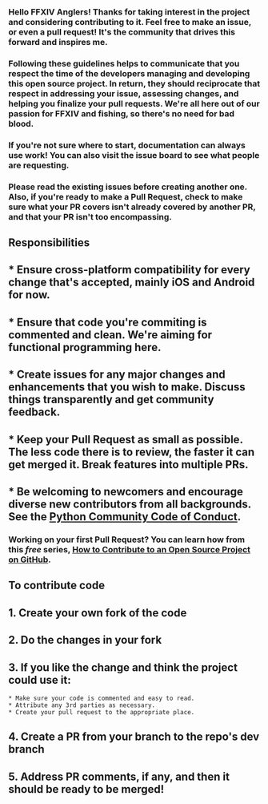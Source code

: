 ### Hello FFXIV Anglers! Thanks for taking interest in the project and considering contributing to it. Feel free to make an issue, or even a pull request! It's the community that drives this forward and inspires me.

### Following these guidelines helps to communicate that you respect the time of the developers managing and developing this open source project. In return, they should reciprocate that respect in addressing your issue, assessing changes, and helping you finalize your pull requests. We're all here out of our passion for FFXIV and fishing, so there's no need for bad blood.

### If you're not sure where to start, documentation can always use work! You can also visit the issue board to see what people are requesting.

### Please read the existing issues before creating another one. Also, if you're ready to make a Pull Request, check to make sure what your PR covers isn't already covered by another PR, and that your PR isn't too encompassing.

## Responsibilities
## * Ensure cross-platform compatibility for every change that's accepted, mainly iOS and Android for now.
## * Ensure that code you're commiting is commented and clean. We're aiming for functional programming here.
## * Create issues for any major changes and enhancements that you wish to make. Discuss things transparently and get community feedback.
## * Keep your Pull Request as small as possible. The less code there is to review, the faster it can get merged it. Break features into multiple PRs.
## * Be welcoming to newcomers and encourage diverse new contributors from all backgrounds. See the [Python Community Code of Conduct](https://www.python.org/psf/codeofconduct/).


### Working on your first Pull Request? You can learn how from this *free* series, [How to Contribute to an Open Source Project on GitHub](https://egghead.io/series/how-to-contribute-to-an-open-source-project-on-github).

## To contribute code
## 1. Create your own fork of the code
## 2. Do the changes in your fork
## 3. If you like the change and think the project could use it:
    * Make sure your code is commented and easy to read.
    * Attribute any 3rd parties as necessary.
    * Create your pull request to the appropriate place.
## 4. Create a PR from your branch to the repo's dev branch
## 5. Address PR comments, if any, and then it should be ready to be merged!
